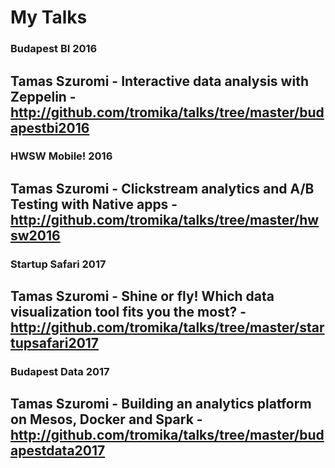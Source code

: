 # My Talks


### Budapest BI 2016
Tamas Szuromi - Interactive data analysis with Zeppelin - http://github.com/tromika/talks/tree/master/budapestbi2016
---

### HWSW Mobile! 2016
Tamas Szuromi - Clickstream analytics and A/B Testing with Native apps - http://github.com/tromika/talks/tree/master/hwsw2016
---

### Startup Safari 2017
Tamas Szuromi - Shine or fly! Which data visualization tool fits you the most? - http://github.com/tromika/talks/tree/master/startupsafari2017
---

### Budapest Data 2017
Tamas Szuromi - Building an analytics platform on Mesos, Docker and Spark - http://github.com/tromika/talks/tree/master/budapestdata2017
---
